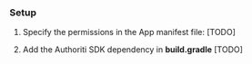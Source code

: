 ### Setup

1. Specify the permissions in the App manifest file: [TODO]

2. Add the Authoriti SDK dependency in **build.gradle** [TODO]
